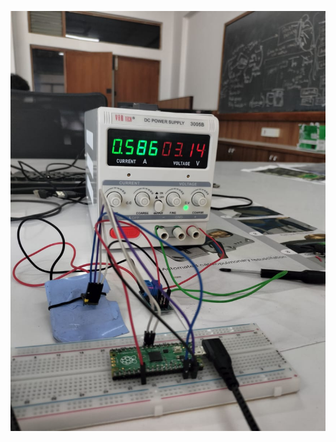![Alt text](https://github.com/sanjanawg/pid_controller/blob/main/pid_control_system.jpeg?raw=true)
